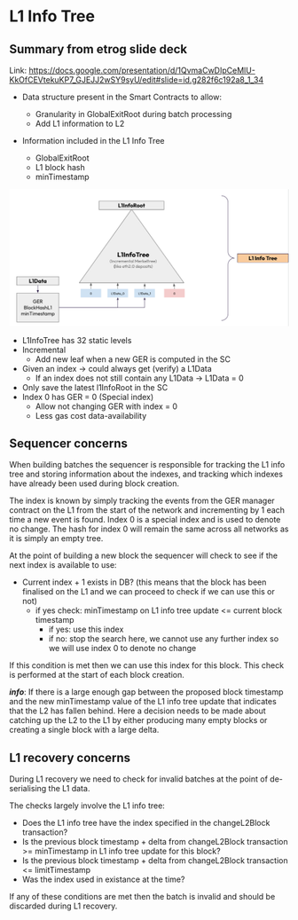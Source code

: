 # L1 Info Tree

## Summary from etrog slide deck

Link: https://docs.google.com/presentation/d/1QvmaCwDIpCeMlU-KkOfCEVtekuKP7_GJEJJ2wSY9syU/edit#slide=id.g282f6c192a8_1_34

- Data structure present in the Smart Contracts to allow:
  - Granularity in GlobalExitRoot during batch processing
  - Add L1 information to L2

- Information included in the L1 Info Tree
  - GlobalExitRoot
  - L1 block hash
  - minTimestamp

![diagram.png](diagram.png)

- L1InfoTree has 32 static levels
- Incremental
  - Add new leaf when a new GER is computed in the SC
- Given an index → could always get (verify) a L1Data
  - If an index does not still contain any L1Data → L1Data = 0
- Only save the latest l1InfoRoot in the SC
- Index 0 has GER = 0 (Special index)
  - Allow not changing GER with index = 0
  - Less gas cost data-availability

## Sequencer concerns

When building batches the sequencer is responsible for tracking the L1 info tree and storing information about the indexes, and tracking which indexes have already been used during block creation.

The index is known by simply tracking the events from the GER manager contract on the L1 from the start of the network and incrementing by 1 each time a new event is found.  Index 0 is a special index and is used to denote no change.  The hash for index 0 will remain the same across all networks as it is simply an empty tree.

At the point of building a new block the sequencer will check to see if the next index is available to use:

- Current index + 1 exists in DB? (this means that the block has been finalised on the L1 and we can proceed to check if we can use this or not)
  - if yes check: minTimestamp on L1 info tree update <= current block timestamp
    - if yes: use this index
    - if no: stop the search here, we cannot use any further index so we will use index 0 to denote no change

If this condition is met then we can use this index for this block.  This check is performed at the start of each block creation.

***info***: If there is a large enough gap between the proposed block timestamp and the new minTimestamp value of the L1 info tree update that indicates that the L2 has fallen behind.  Here a decision needs to be made about catching up the L2 to the L1 by either producing many empty blocks or creating a single block with a large delta.

## L1 recovery concerns

During L1 recovery we need to check for invalid batches at the point of de-serialising the L1 data.

The checks largely involve the L1 info tree:

- Does the L1 info tree have the index specified in the changeL2Block transaction?
- Is the previous block timestamp + delta from changeL2Block transaction >= minTimestamp in L1 info tree update for this block?
- Is the previous block timestamp + delta from changeL2Block transaction <= limitTimestamp
- Was the index used in existance at the time?

If any of these conditions are met then the batch is invalid and should be discarded during L1 recovery.